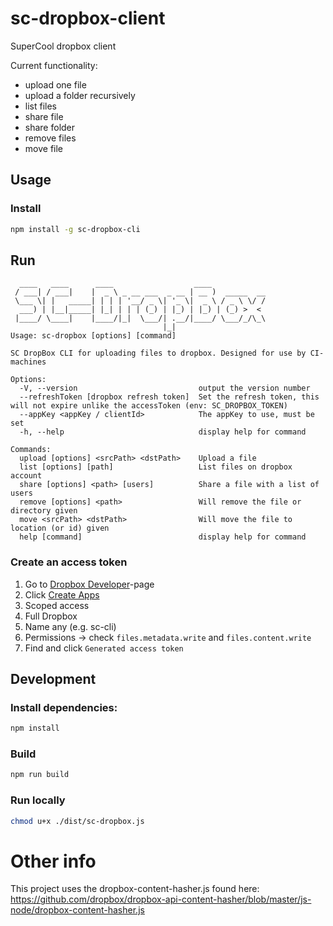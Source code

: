 # sc-dropbox-client
SuperCool dropbox client

Current functionality:
- upload one file
- upload a folder recursively
- list files
- share file
- share folder
- remove files
- move file

## Usage

### Install
```bash
npm install -g sc-dropbox-cli
```

## Run
```
  ____   ____      ____                  ____
 / ___| / ___|    |  _ \ _ __ ___  _ __ | __ )  _____  __
 \___ \| |   _____| | | | '__/ _ \| '_ \|  _ \ / _ \ \/ /
  ___) | |__|_____| |_| | | | (_) | |_) | |_) | (_) >  <
 |____/ \____|    |____/|_|  \___/| .__/|____/ \___/_/\_\
                                  |_|
Usage: sc-dropbox [options] [command]

SC DropBox CLI for uploading files to dropbox. Designed for use by CI-machines

Options:
  -V, --version                           output the version number
  --refreshToken [dropbox refresh token]  Set the refresh token, this will not expire unlike the accessToken (env: SC_DROPBOX_TOKEN)
  --appKey <appKey / clientId>            The appKey to use, must be set
  -h, --help                              display help for command

Commands:
  upload [options] <srcPath> <dstPath>    Upload a file
  list [options] [path]                   List files on dropbox account
  share [options] <path> [users]          Share a file with a list of users
  remove [options] <path>                 Will remove the file or directory given
  move <srcPath> <dstPath>                Will move the file to location (or id) given
  help [command]                          display help for command
```

### Create an access token
1. Go to [Dropbox Developer](https://www.dropbox.com/developers)-page
2. Click [Create Apps](https://www.dropbox.com/developers/apps/create?_tk=pilot_lp&_ad=ctabtn1&_camp=create)
3. Scoped access
4. Full Dropbox
5. Name any (e.g. sc-cli)
6. Permissions -> check `files.metadata.write` and `files.content.write`
7. Find and click `Generated access token`


## Development 
### Install dependencies:
```bash
npm install
```

### Build
```bash
npm run build
```

### Run locally
```bash
chmod u+x ./dist/sc-dropbox.js
```

# Other info
This project uses the dropbox-content-hasher.js found here: https://github.com/dropbox/dropbox-api-content-hasher/blob/master/js-node/dropbox-content-hasher.js
